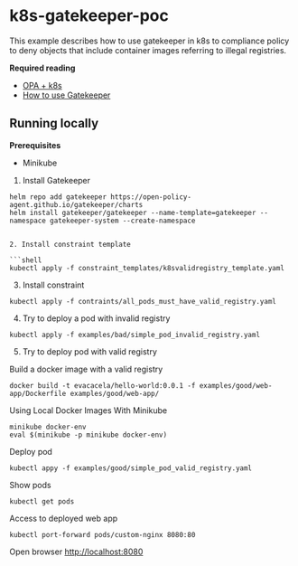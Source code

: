 # k8s-gatekeeper-poc
This example describes how to use gatekeeper in k8s to compliance policy to deny objects that include container images referring to illegal registries.

**Required reading**

* [OPA + k8s](https://www.openpolicyagent.org/docs/latest/kubernetes-introduction/)
* [How to use Gatekeeper](https://open-policy-agent.github.io/gatekeeper/website/docs/howto)

## Running locally

**Prerequisites**
* Minikube

1. Install Gatekeeper

```shell
helm repo add gatekeeper https://open-policy-agent.github.io/gatekeeper/charts
helm install gatekeeper/gatekeeper --name-template=gatekeeper --namespace gatekeeper-system --create-namespace


2. Install constraint template

```shell
kubectl apply -f constraint_templates/k8svalidregistry_template.yaml
```

3. Install constraint

```shell
kubectl apply -f contraints/all_pods_must_have_valid_registry.yaml
```

4. Try to deploy a pod with invalid registry
```shell
kubectl apply -f examples/bad/simple_pod_invalid_registry.yaml
```

5. Try to deploy pod with valid registry

Build a docker image with a valid registry
```shell
docker build -t evacacela/hello-world:0.0.1 -f examples/good/web-app/Dockerfile examples/good/web-app/
```

Using Local Docker Images With Minikube
```shell
minikube docker-env
eval $(minikube -p minikube docker-env)
```
Deploy pod
```shell
kubectl appy -f examples/good/simple_pod_valid_registry.yaml
```

Show pods
```shell
kubectl get pods
```

Access to deployed web app
```shell
kubectl port-forward pods/custom-nginx 8080:80
```

Open browser
[http://localhost:8080](http://localhost:8080)
